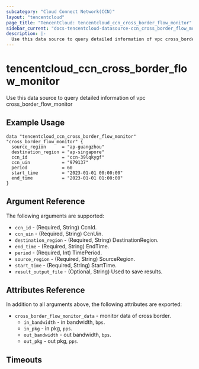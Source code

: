 ```yaml
---
subcategory: "Cloud Connect Network(CCN)"
layout: "tencentcloud"
page_title: "TencentCloud: tencentcloud_ccn_cross_border_flow_monitor"
sidebar_current: "docs-tencentcloud-datasource-ccn_cross_border_flow_monitor"
description: |-
  Use this data source to query detailed information of vpc cross_border_flow_monitor
---
```


# tencentcloud_ccn_cross_border_flow_monitor

Use this data source to query detailed information of vpc cross_border_flow_monitor

## Example Usage

```hcl
data "tencentcloud_ccn_cross_border_flow_monitor" "cross_border_flow_monitor" {
  source_region      = "ap-guangzhou"
  destination_region = "ap-singapore"
  ccn_id             = "ccn-39lqkygf"
  ccn_uin            = "979137"
  period             = 60
  start_time         = "2023-01-01 00:00:00"
  end_time           = "2023-01-01 01:00:00"
}
```

## Argument Reference

The following arguments are supported:

* `ccn_id` - (Required, String) CcnId.
* `ccn_uin` - (Required, String) CcnUin.
* `destination_region` - (Required, String) DestinationRegion.
* `end_time` - (Required, String) EndTime.
* `period` - (Required, Int) TimePeriod.
* `source_region` - (Required, String) SourceRegion.
* `start_time` - (Required, String) StartTime.
* `result_output_file` - (Optional, String) Used to save results.

## Attributes Reference

In addition to all arguments above, the following attributes are exported:

* `cross_border_flow_monitor_data` - monitor data of cross border.
  * `in_bandwidth` - in bandwidth, `bps`.
  * `in_pkg` - in pkg, `pps`.
  * `out_bandwidth` - out bandwidth, `bps`.
  * `out_pkg` - out pkg, `pps`.


## Timeouts

<no value>


